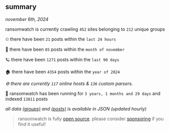 
## summary
_november 6th, 2024_

ransomwatch is currently crawling `452` sites belonging to `212` unique groups

⏲ there have been `21` posts within the `last 24 hours`

🦈 there have been `85` posts within the `month of november`

🪐 there have been `1271` posts within the `last 90 days`

🏚 there have been `4354` posts within the `year of 2024`

_⚙️ there are currently `117` online hosts & `136` custom parsers._

🦕 ransomwatch has been running for `3 years, 1 months and 29 days` and indexed `13811` posts

_all data  [(groups)](http://ransomwhat.telemetry.ltd/groups) and [(posts)](http://ransomwhat.telemetry.ltd/posts) is available in JSON (updated hourly)_

> ransomwatch is fully [open source](https://github.com/joshhighet/ransomwatch#ransomwatch--). please consider [sponsoring](https://github.com/sponsors/joshhighet) if you find it useful!
